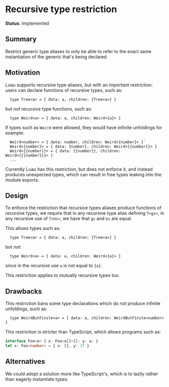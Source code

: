 # Recursive type restriction

**Status**: Implemented

## Summary

Restrict generic type aliases to only be able to refer to the exact same instantiation of the generic that's being declared.

## Motivation

Luau supports recursive type aliases, but with an important restriction:
users can declare functions of recursive types, such as:
```luau
  type Tree<a> = { data: a, children: {Tree<a>} }
```
but *not* recursive type functions, such as:
```luau
  type Weird<a> = { data: a, children: Weird<{a}> }
```
If types such as `Weird` were allowed, they would have infinite unfoldings for example:
```luau
  Weird<number> = { data: number, children: Weird<{number}> }`
  Weird<{number}> = { data: {number}, children: Weird<{{number}}> }
  Weird<{{number}}> = { data: {{number}}, children: Weird<{{{number}}}> }
  ...
```

Currently Luau has this restriction, but does not enforce it, and instead
produces unexpected types, which can result in free types leaking into
the module exports.

## Design

To enforce the restriction that recursive types aliases produce functions of
recursive types, we require that in any recursive type alias defining `T<gs>`,
in any recursive use of `T<Us>`, we have that `gs` and `Us` are equal.

This allows types such as:
```luau
  type Tree<a> = { data: a, children: {Tree<a>} }
```
but *not*:
```luau
  type Weird<a> = { data: a, children: Weird<{a}> }
```
since in the recursive use `a` is not equal to `{a}`.

This restriction applies to mutually recursive types too.

## Drawbacks

This restriction bans some type declarations which do not produce infinite unfoldings,
such as:
```luau
  type WeirdButFinite<a> = { data: a, children: WeirdButFinite<number> }
```
This restriction is stricter than TypeScript, which allows programs such as:
```typescript
interface Foo<a> { x: Foo<a[]>[]; y: a; }
let x: Foo<number> = { x: [], y: 37 }
```

## Alternatives

We could adopt a solution more like TypeScript's, which is to lazily rather than eagerly instantiate types.
